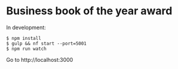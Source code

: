 Business book of the year award
===============================

In development:

```
$ npm install 
$ gulp && nf start --port=5001
$ npm run watch
```
Go to http://localhost:3000

